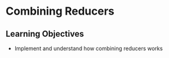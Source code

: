 # Combining Reducers

## Learning Objectives

* Implement and understand how combining reducers works
